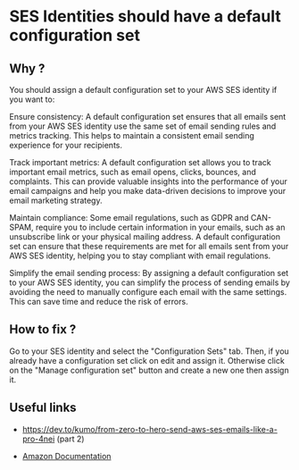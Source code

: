 # SES Identities should have a default configuration set

## Why ?

You should assign a default configuration set to your AWS SES identity if you want to:

Ensure consistency: A default configuration set ensures that all emails sent from your AWS SES identity use the same set of email sending rules and metrics tracking. This helps to maintain a consistent email sending experience for your recipients.

Track important metrics: A default configuration set allows you to track important email metrics, such as email opens, clicks, bounces, and complaints. This can provide valuable insights into the performance of your email campaigns and help you make data-driven decisions to improve your email marketing strategy.

Maintain compliance: Some email regulations, such as GDPR and CAN-SPAM, require you to include certain information in your emails, such as an unsubscribe link or your physical mailing address. A default configuration set can ensure that these requirements are met for all emails sent from your AWS SES identity, helping you to stay compliant with email regulations.

Simplify the email sending process: By assigning a default configuration set to your AWS SES identity, you can simplify the process of sending emails by avoiding the need to manually configure each email with the same settings. This can save time and reduce the risk of errors.

## How to fix ?

Go to your SES identity and select the "Configuration Sets" tab. Then, if you already have a configuration set click on edit and assign it. Otherwise click on the "Manage configuration set" button and create a new one then assign it.

## Useful links

- https://dev.to/kumo/from-zero-to-hero-send-aws-ses-emails-like-a-pro-4nei (part 2)

- [Amazon Documentation](https://docs.aws.amazon.com/ses/latest/dg/using-configuration-sets.html)
